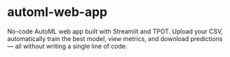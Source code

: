 # automl-web-app
No-code AutoML web app built with Streamlit and TPOT. Upload your CSV, automatically train the best model, view metrics, and download predictions — all without writing a single line of code.
